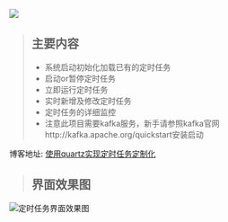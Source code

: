 ![](https://img.shields.io/badge/quartz实现定制化定时任务-green.svg?logo=appveyor&style=for-the-badge) 
> ##  主要内容
> *   系统启动初始化加载已有的定时任务
> *   启动or暂停定时任务
> *   立即运行定时任务
> *   实时新增及修改定时任务
> *   定时任务的详细监控
> *   注意此项目需要kafka服务，新手请参照kafka官网http://kafka.apache.org/quickstart安装启动

博客地址: [使用quartz实现定时任务定制化](https://blog.csdn.net/fanrenxiang/article/details/85539918)
> ##  界面效果图
![定时任务界面效果图](https://img-blog.csdnimg.cn/20190110162200891.png?x-oss-process=image/watermark,type_ZmFuZ3poZW5naGVpdGk,shadow_10,text_aHR0cHM6Ly9ibG9nLmNzZG4ubmV0L2ZhbnJlbnhpYW5n,size_16,color_FFFFFF,t_70)
